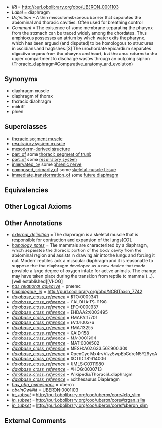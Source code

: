  * *IRI* = http://purl.obolibrary.org/obo/UBERON_0001103
 * *Label* = diaphragm
 * *Definition* = A thin musculomebranous barrier that separates the abdominal and thoracic cavities. Often used for breathing control
 * *Comment* = The existence of some membrane separating the pharynx from the stomach can be traced widely among the chordates. Thus amphioxus possesses an atrium by which water exits the pharynx, which has been argued (and disputed) to be homologous to structures in ascidians and hagfishes.[3] The urochordate epicardium separates digestive organs from the pharynx and heart, but the anus returns to the upper compartment to discharge wastes through an outgoing siphon (Thoracic_diaphragm#Comparative_anatomy_and_evolution)

## Synonyms

 * diaphragm muscle
 * diaphragm of thorax
 * thoracic diaphragm
 * midriff
 * phren

## Superclasses

 * [thoracic segment muscle](../../UBERON/30/UBERON_0003830.md)
 * [respiratory system muscle](../../UBERON/31/UBERON_0003831.md)
 * [mesoderm-derived structure](../../UBERON/20/UBERON_0004120.md)
 * [part_of](../../BFO/50/BFO_0000050.md) some [thoracic segment of trunk](../../UBERON/15/UBERON_0000915.md)
 * [part_of](../../BFO/50/BFO_0000050.md) some [respiratory system](../../UBERON/04/UBERON_0001004.md)
 * [innervated_by](../../RO/05/RO_0002005.md) some [phrenic nerve](../../UBERON/84/UBERON_0001884.md)
 * [composed_primarily_of](../../UBREL/02/UBREL_0000002.md) some [skeletal muscle tissue](../../UBERON/34/UBERON_0001134.md)
 * [immediate_transformation_of](../../SIO/58/SIO_000658.md) some [future diaphragm](../../UBERON/84/UBERON_0010084.md)

## Equivalencies


## Other Logical Axioms


## Other Annotations

 * *[external_definition](../../UBPROP/01/UBPROP_0000001.md)* = The diaphragm is a skeletal muscle that is responsible for contraction and expansion of the lungs[GO].
 * *[homology_notes](../../UBPROP/03/UBPROP_0000003.md)* = The mammals are characterized by a diaphragm, which separates the thoracic portion of the body cavity from the abdominal region and assists in drawing air into the lungs and forcing it out. Modern reptiles lack a muscular diaphragm and it is reasonable to suppose that the diaphragm developed as a new device that made possible a large degree of oxygen intake for active animals. The change may have taken place during the transition from reptile to mammal (...).[well established][VHOG]
 * *[has_relational_adjective](../../UBPROP/07/UBPROP_0000007.md)* = phrenic
 * *[homologous_in](../../core#homologous/in/core#homologous_in.md)* = http://purl.obolibrary.org/obo/NCBITaxon_7742
 * *[database_cross_reference](../../ef/oboInOwl#hasDbXref.md)* = BTO:0000341
 * *[database_cross_reference](../../ef/oboInOwl#hasDbXref.md)* = CALOHA:TS-0198
 * *[database_cross_reference](../../ef/oboInOwl#hasDbXref.md)* = EFO:0000937
 * *[database_cross_reference](../../ef/oboInOwl#hasDbXref.md)* = EHDAA2:0003495
 * *[database_cross_reference](../../ef/oboInOwl#hasDbXref.md)* = EMAPA:17701
 * *[database_cross_reference](../../ef/oboInOwl#hasDbXref.md)* = EV:0100376
 * *[database_cross_reference](../../ef/oboInOwl#hasDbXref.md)* = FMA:13295
 * *[database_cross_reference](../../ef/oboInOwl#hasDbXref.md)* = GAID:158
 * *[database_cross_reference](../../ef/oboInOwl#hasDbXref.md)* = MA:0001904
 * *[database_cross_reference](../../ef/oboInOwl#hasDbXref.md)* = MAT:0000502
 * *[database_cross_reference](../../ef/oboInOwl#hasDbXref.md)* = MESH:A02.633.567.900.300
 * *[database_cross_reference](../../ef/oboInOwl#hasDbXref.md)* = OpenCyc:Mx4rvVivz5wpEbGdrcN5Y29ycA
 * *[database_cross_reference](../../ef/oboInOwl#hasDbXref.md)* = SCTID:181614006
 * *[database_cross_reference](../../ef/oboInOwl#hasDbXref.md)* = UMLS:C0011980
 * *[database_cross_reference](../../ef/oboInOwl#hasDbXref.md)* = VHOG:0000713
 * *[database_cross_reference](../../ef/oboInOwl#hasDbXref.md)* = Wikipedia:Thoracid_diaphragm
 * *[database_cross_reference](../../ef/oboInOwl#hasDbXref.md)* = ncithesaurus:Diaphragm
 * *[has_obo_namespace](../../ce/oboInOwl#hasOBONamespace.md)* = uberon
 * *[oboInOwl#id](../../id/oboInOwl#id.md)* = UBERON:0001103
 * *[in_subset](../../et/oboInOwl#inSubset.md)* = http://purl.obolibrary.org/obo/uberon/core#efo_slim
 * *[in_subset](../../et/oboInOwl#inSubset.md)* = http://purl.obolibrary.org/obo/uberon/core#organ_slim
 * *[in_subset](../../et/oboInOwl#inSubset.md)* = http://purl.obolibrary.org/obo/uberon/core#uberon_slim

## External Comments


